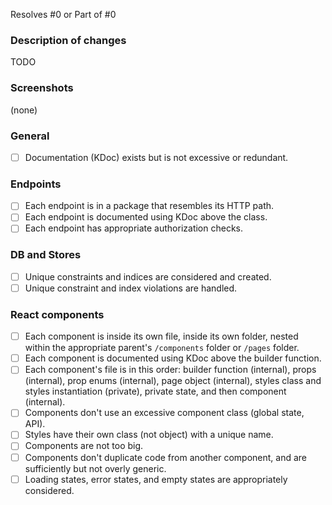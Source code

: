 Resolves #0
or
Part of #0

### Description of changes

TODO

### Screenshots

(none)

### General

- [ ] Documentation (KDoc) exists but is not excessive or redundant.

### Endpoints

- [ ] Each endpoint is in a package that resembles its HTTP path.
- [ ] Each endpoint is documented using KDoc above the class.
- [ ] Each endpoint has appropriate authorization checks.

### DB and Stores

- [ ] Unique constraints and indices are considered and created.
- [ ] Unique constraint and index violations are handled.

### React components

- [ ] Each component is inside its own file, inside its own folder, nested within the appropriate parent's `/components` folder or `/pages` folder.
- [ ] Each component is documented using KDoc above the builder function.
- [ ] Each component's file is in this order: builder function (internal), props (internal), prop enums (internal), page object (internal), styles class and styles instantiation (private), private state, and then component (internal).
- [ ] Components don't use an excessive component class (global state, API).
- [ ] Styles have their own class (not object) with a unique name.
- [ ] Components are not too big.
- [ ] Components don't duplicate code from another component, and are sufficiently but not overly generic.
- [ ] Loading states, error states, and empty states are appropriately considered.
